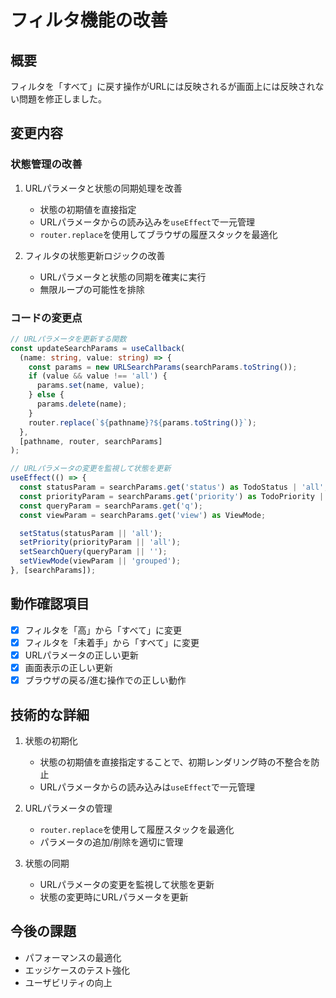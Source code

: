 # フィルタ機能の改善

## 概要

フィルタを「すべて」に戻す操作がURLには反映されるが画面上には反映されない問題を修正しました。

## 変更内容

### 状態管理の改善

1. URLパラメータと状態の同期処理を改善
   - 状態の初期値を直接指定
   - URLパラメータからの読み込みを`useEffect`で一元管理
   - `router.replace`を使用してブラウザの履歴スタックを最適化

2. フィルタの状態更新ロジックの改善
   - URLパラメータと状態の同期を確実に実行
   - 無限ループの可能性を排除

### コードの変更点

```typescript
// URLパラメータを更新する関数
const updateSearchParams = useCallback(
  (name: string, value: string) => {
    const params = new URLSearchParams(searchParams.toString());
    if (value && value !== 'all') {
      params.set(name, value);
    } else {
      params.delete(name);
    }
    router.replace(`${pathname}?${params.toString()}`);
  },
  [pathname, router, searchParams]
);

// URLパラメータの変更を監視して状態を更新
useEffect(() => {
  const statusParam = searchParams.get('status') as TodoStatus | 'all';
  const priorityParam = searchParams.get('priority') as TodoPriority | 'all';
  const queryParam = searchParams.get('q');
  const viewParam = searchParams.get('view') as ViewMode;

  setStatus(statusParam || 'all');
  setPriority(priorityParam || 'all');
  setSearchQuery(queryParam || '');
  setViewMode(viewParam || 'grouped');
}, [searchParams]);
```

## 動作確認項目

- [x] フィルタを「高」から「すべて」に変更
- [x] フィルタを「未着手」から「すべて」に変更
- [x] URLパラメータの正しい更新
- [x] 画面表示の正しい更新
- [x] ブラウザの戻る/進む操作での正しい動作

## 技術的な詳細

1. 状態の初期化
   - 状態の初期値を直接指定することで、初期レンダリング時の不整合を防止
   - URLパラメータからの読み込みは`useEffect`で一元管理

2. URLパラメータの管理
   - `router.replace`を使用して履歴スタックを最適化
   - パラメータの追加/削除を適切に管理

3. 状態の同期
   - URLパラメータの変更を監視して状態を更新
   - 状態の変更時にURLパラメータを更新

## 今後の課題

- パフォーマンスの最適化
- エッジケースのテスト強化
- ユーザビリティの向上 